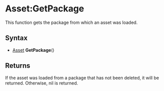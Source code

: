 # Asset:GetPackage

This function gets the package from which an asset was loaded.

## Syntax

- [Asset](Asset.md) **GetPackage**()

## Returns

If the asset was loaded from a package that has not been deleted, it will be returned. Otherwise, nil is returned.
